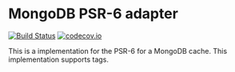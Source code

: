 # MongoDB PSR-6 adapter 
[![Build Status](https://travis-ci.org/php-cache/mongodb-adapter.svg?branch=master)](https://travis-ci.org/php-cache/mongodb-adapter) [![codecov.io](https://codecov.io/github/php-cache/mongodb-adapter/coverage.svg?branch=master)](https://codecov.io/github/php-cache/mongodb-adapter?branch=master)

This is a implementation for the PSR-6 for a MongoDB cache. This implementation supports tags. 
